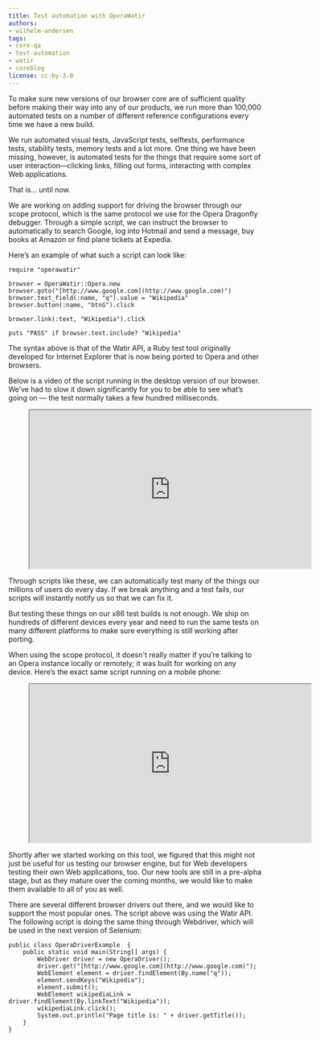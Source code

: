 ```yaml
---
title: Test automation with OperaWatir
authors:
- wilhelm-andersen
tags:
- core-qa
- test-automation
- watir
- coreblog
license: cc-by-3.0
---
```


To make sure new versions of our browser core are of sufficient quality before making their way into any of our products, we run more than 100,000 automated tests on a number of different reference configurations every time we have a new build.

We run automated visual tests, JavaScript tests, selftests, performance tests, stability tests, memory tests and a lot more. One thing we have been missing, however, is automated tests for the things that require some sort of user interaction—clicking links, filling out forms, interacting with complex Web applications.

That is… until now.

We are working on adding support for driving the browser through our scope protocol, which is the same protocol we use for the Opera Dragonfly debugger. Through a simple script, we can instruct the browser to automatically to search Google, log into Hotmail and send a message, buy books at Amazon or find plane tickets at Expedia.

Here’s an example of what such a script can look like:

	require "operawatir"

	browser = OperaWatir::Opera.new
	browser.goto("[http://www.google.com](http://www.google.com)")
	browser.text_field(:name, "q").value = "Wikipedia"
	browser.button(:name, "btnG").click

	browser.link(:text, "Wikipedia").click

	puts "PASS" if browser.text.include? "Wikipedia"

The syntax above is that of the Watir API, a Ruby test tool originally developed for Internet Explorer that is now being ported to Opera and other browsers.

Below is a video of the script running in the desktop version of our browser. We’ve had to slow it down significantly for you to be able to see what’s going on — the test normally takes a few hundred milliseconds.

<figure class="figure">
	<iframe width="560" height="315" src="https://www.youtube.com/embed/6jbEpYjWisU" allowfullscreen class="figure__media"></iframe>
</figure>

Through scripts like these, we can automatically test many of the things our millions of users do every day. If we break anything and a test fails, our scripts will instantly notify us so that we can fix it.

But testing these things on our x86 test builds is not enough. We ship on hundreds of different devices every year and need to run the same tests on many different platforms to make sure everything is still working after porting.

When using the scope protocol, it doesn't really matter if you’re talking to an Opera instance locally or remotely; it was built for working on any device. Here’s the exact same script running on a mobile phone:

<figure class="figure">
	<iframe width="560" height="315" src="https://www.youtube.com/embed/taqqlReb7pA" allowfullscreen class="figure__media"></iframe>
</figure>

Shortly after we started working on this tool, we figured that this might not just be useful for us testing our browser engine, but for Web developers testing their own Web applications, too. Our new tools are still in a pre-alpha stage, but as they mature over the coming months, we would like to make them available to all of you as well.

There are several different browser drivers out there, and we would like to support the most popular ones. The script above was using the Watir API. The following script is doing the same thing through Webdriver, which will be used in the next version of Selenium:

	public class OperaDriverExample  {
		public static void main(String[] args) {
			WebDriver driver = new OperaDriver();
			driver.get("[http://www.google.com](http://www.google.com)");
			WebElement element = driver.findElement(By.name("q"));
			element.sendKeys("Wikipedia");
			element.submit();
			WebElement wikipediaLink = driver.findElement(By.linkText("Wikipedia"));
			wikipediaLink.click();
			System.out.println("Page title is: " + driver.getTitle());
		}
	}
